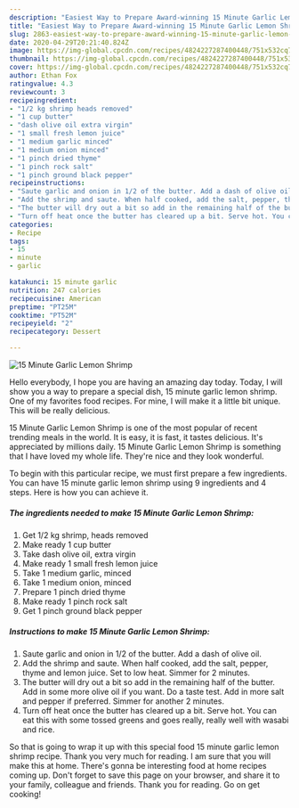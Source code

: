 ```yaml
---
description: "Easiest Way to Prepare Award-winning 15 Minute Garlic Lemon Shrimp"
title: "Easiest Way to Prepare Award-winning 15 Minute Garlic Lemon Shrimp"
slug: 2863-easiest-way-to-prepare-award-winning-15-minute-garlic-lemon-shrimp
date: 2020-04-29T20:21:40.824Z
image: https://img-global.cpcdn.com/recipes/4824227287400448/751x532cq70/15-minute-garlic-lemon-shrimp-recipe-main-photo.jpg
thumbnail: https://img-global.cpcdn.com/recipes/4824227287400448/751x532cq70/15-minute-garlic-lemon-shrimp-recipe-main-photo.jpg
cover: https://img-global.cpcdn.com/recipes/4824227287400448/751x532cq70/15-minute-garlic-lemon-shrimp-recipe-main-photo.jpg
author: Ethan Fox
ratingvalue: 4.3
reviewcount: 3
recipeingredient:
- "1/2 kg shrimp heads removed"
- "1 cup butter"
- "dash olive oil extra virgin"
- "1 small fresh lemon juice"
- "1 medium garlic minced"
- "1 medium onion minced"
- "1 pinch dried thyme"
- "1 pinch rock salt"
- "1 pinch ground black pepper"
recipeinstructions:
- "Saute garlic and onion in 1/2 of the butter. Add a dash of olive oil."
- "Add the shrimp and saute. When half cooked, add the salt, pepper, thyme and lemon juice. Set to low heat. Simmer for 2 minutes."
- "The butter will dry out a bit so add in the remaining half of the butter. Add in some more olive oil if you want. Do a taste test. Add in more salt and pepper if preferred. Simmer for another 2 minutes."
- "Turn off heat once the butter has cleared up a bit. Serve hot. You can eat this with some tossed greens and goes really, really well with wasabi and rice."
categories:
- Recipe
tags:
- 15
- minute
- garlic

katakunci: 15 minute garlic 
nutrition: 247 calories
recipecuisine: American
preptime: "PT25M"
cooktime: "PT52M"
recipeyield: "2"
recipecategory: Dessert

---
```



![15 Minute Garlic Lemon Shrimp](https://img-global.cpcdn.com/recipes/4824227287400448/751x532cq70/15-minute-garlic-lemon-shrimp-recipe-main-photo.jpg)

Hello everybody, I hope you are having an amazing day today. Today, I will show you a way to prepare a special dish, 15 minute garlic lemon shrimp. One of my favorites food recipes. For mine, I will make it a little bit unique. This will be really delicious.



15 Minute Garlic Lemon Shrimp is one of the most popular of recent trending meals in the world. It is easy, it is fast, it tastes delicious. It's appreciated by millions daily. 15 Minute Garlic Lemon Shrimp is something that I have loved my whole life. They're nice and they look wonderful.


To begin with this particular recipe, we must first prepare a few ingredients. You can have 15 minute garlic lemon shrimp using 9 ingredients and 4 steps. Here is how you can achieve it.

<!--inarticleads1-->

##### The ingredients needed to make 15 Minute Garlic Lemon Shrimp:

1. Get 1/2 kg shrimp, heads removed
1. Make ready 1 cup butter
1. Take dash olive oil, extra virgin
1. Make ready 1 small fresh lemon juice
1. Take 1 medium garlic, minced
1. Take 1 medium onion, minced
1. Prepare 1 pinch dried thyme
1. Make ready 1 pinch rock salt
1. Get 1 pinch ground black pepper




<!--inarticleads2-->

##### Instructions to make 15 Minute Garlic Lemon Shrimp:

1. Saute garlic and onion in 1/2 of the butter. Add a dash of olive oil.
1. Add the shrimp and saute. When half cooked, add the salt, pepper, thyme and lemon juice. Set to low heat. Simmer for 2 minutes.
1. The butter will dry out a bit so add in the remaining half of the butter. Add in some more olive oil if you want. Do a taste test. Add in more salt and pepper if preferred. Simmer for another 2 minutes.
1. Turn off heat once the butter has cleared up a bit. Serve hot. You can eat this with some tossed greens and goes really, really well with wasabi and rice.




So that is going to wrap it up with this special food 15 minute garlic lemon shrimp recipe. Thank you very much for reading. I am sure that you will make this at home. There's gonna be interesting food at home recipes coming up. Don't forget to save this page on your browser, and share it to your family, colleague and friends. Thank you for reading. Go on get cooking!
